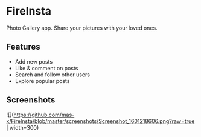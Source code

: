 # FireInsta
Photo Gallery app. Share your pictures with your loved ones.


Features
---------------
- Add new posts
- Like & comment on posts
- Search and follow other users
- Explore popular posts


Screenshots
---------------

![](https://github.com/mas-x/FireInsta/blob/master/screenshots/Screenshot_1601218606.png?raw=true | width=300)
